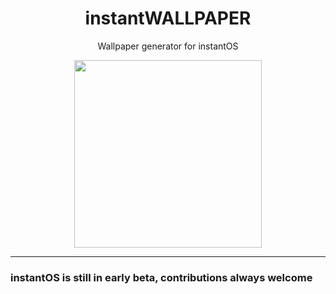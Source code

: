 <div align="center">
    <h1>instantWALLPAPER</h1>
    <p>Wallpaper generator for instantOS</p>
    <img width="300" height="300" src="https://raw.githubusercontent.com/instantOS/instantLOGO/master/png/wall.png">
</div>

--------
### instantOS is still in early beta, contributions always welcome
